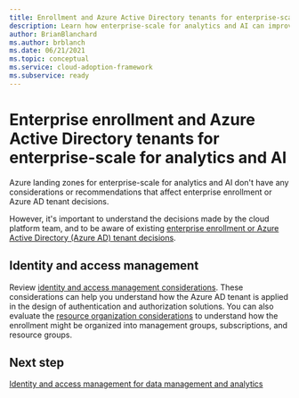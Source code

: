 ```yaml
---
title: Enrollment and Azure Active Directory tenants for enterprise-scale for analytics and AI
description: Learn how enterprise-scale for analytics and AI can improve enterprise enrollment and Azure Active Directory tenants.
author: BrianBlanchard
ms.author: brblanch
ms.date: 06/21/2021
ms.topic: conceptual
ms.service: cloud-adoption-framework
ms.subservice: ready
---
```


# Enterprise enrollment and Azure Active Directory tenants for enterprise-scale for analytics and AI

Azure landing zones for enterprise-scale for analytics and AI don't have any considerations or recommendations that affect enterprise enrollment or Azure AD tenant decisions.

However, it's important to understand the decisions made by the cloud platform team, and to be aware of existing [enterprise enrollment or Azure Active Directory (Azure AD) tenant decisions](../../ready/enterprise-scale/enterprise-enrollment-and-azure-ad-tenants.md).

## Identity and access management

Review [identity and access management considerations](./eslz-identity-and-access-management.md). These considerations can help you understand how the Azure AD tenant is applied in the design of authentication and authorization solutions. You can also evaluate the [resource organization considerations](./eslz-resource-organization.md) to understand how the enrollment might be organized into management groups, subscriptions, and resource groups.

## Next step

[Identity and access management for data management and analytics](./eslz-identity-and-access-management.md)
